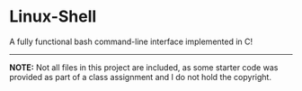 # Linux-Shell
A fully functional bash command-line interface implemented in C!

---

**NOTE:** Not all files in this project are included, as some starter code was provided as part of a class assignment and I do not hold the copyright.
